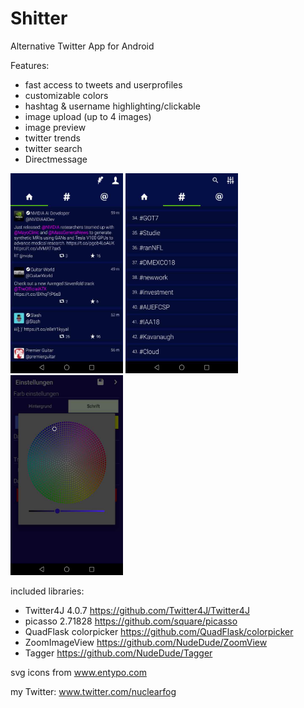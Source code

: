# Shitter

Alternative Twitter App for Android

Features:
- fast access to tweets and userprofiles
- customizable colors
- hashtag & username highlighting/clickable
- image upload  (up to 4 images)
- image preview
- twitter trends
- twitter search
- Directmessage


<img src="shitter_1.jpg" width="180" height="320"> <img src="shitter_2.jpg" width="180" height="320"> <img src="shitter_3.jpg" width="180" height="320">


included libraries:
- Twitter4J 4.0.7 https://github.com/Twitter4J/Twitter4J
- picasso 2.71828 https://github.com/square/picasso
- QuadFlask colorpicker https://github.com/QuadFlask/colorpicker
- ZoomImageView https://github.com/NudeDude/ZoomView
- Tagger https://github.com/NudeDude/Tagger

svg icons from www.entypo.com

my Twitter: www.twitter.com/nuclearfog

